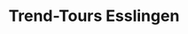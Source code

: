 ---
title: "Trend-Tours Esslingen"
url: /esslingen-am-neckar/trend-tours-esslingen/
shop: Reisebüro
---